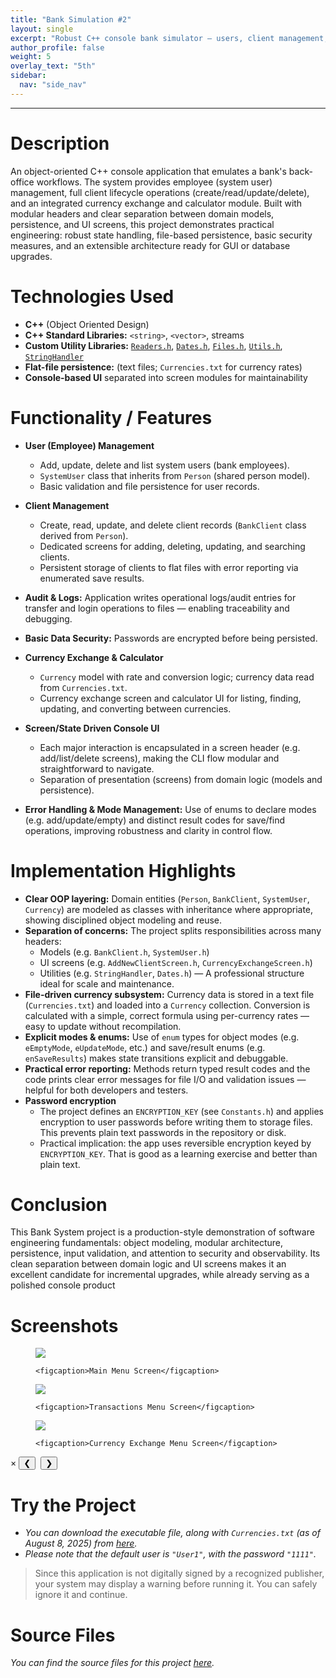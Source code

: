 ```yaml
---
title: "Bank Simulation #2"
layout: single
excerpt: "Robust C++ console bank simulator — users, client management, and currency conversion."
author_profile: false
weight: 5
overlay_text: "5th"
sidebar:
  nav: "side_nav"
---
```

---
# Description
An object-oriented C++ console application that emulates a bank's back-office workflows. The system provides employee (system user) management, full client lifecycle operations (create/read/update/delete), and an integrated currency exchange and calculator module. Built with modular headers and clear separation between domain models, persistence, and UI screens, this project demonstrates practical engineering: robust state handling, file-based persistence, basic security measures, and an extensible architecture ready for GUI or database upgrades.

# Technologies Used
- **C++** (Object Oriented Design)
- **C++ Standard Libraries:** `<string>`, `<vector>`, streams
- **Custom Utility Libraries:** [`Readers.h`](/CppLibs/Readers/), [`Dates.h`](/CppLibs/Dates), [`Files.h`](/CppLibs/Files), [`Utils.h`](/CppLibs/Utils/), [`StringHandler`](/CppClasses/StringHandler/)
- **Flat-file persistence:** (text files; `Currencies.txt` for currency rates)
- **Console-based UI** separated into screen modules for maintainability

# Functionality / Features
- **User (Employee) Management**
  - Add, update, delete and list system users (bank employees).
  - `SystemUser` class that inherits from `Person` (shared person model).
  - Basic validation and file persistence for user records.

- **Client Management**
  - Create, read, update, and delete client records (`BankClient` class derived from `Person`).
  - Dedicated screens for adding, deleting, updating, and searching clients.
  - Persistent storage of clients to flat files with error reporting via enumerated save results.

- **Audit & Logs:** Application writes operational logs/audit entries for transfer and login operations to files — enabling traceability and debugging.

- **Basic Data Security:** Passwords are encrypted before being persisted.

- **Currency Exchange & Calculator**
  - `Currency` model with rate and conversion logic; currency data read from `Currencies.txt`.
  - Currency exchange screen and calculator UI for listing, finding, updating, and converting between currencies.

- **Screen/State Driven Console UI**
  - Each major interaction is encapsulated in a screen header (e.g. add/list/delete screens), making the CLI flow modular and straightforward to navigate.
  - Separation of presentation (screens) from domain logic (models and persistence).

- **Error Handling & Mode Management:** Use of enums to declare modes (e.g. add/update/empty) and distinct result codes for save/find operations, improving robustness and clarity in control flow.

# Implementation Highlights
- **Clear OOP layering:** Domain entities (`Person`, `BankClient`, `SystemUser`, `Currency`) are modeled as classes with inheritance where appropriate, showing disciplined object modeling and reuse.
- **Separation of concerns:** The project splits responsibilities across many headers:
  - Models (e.g. `BankClient.h`, `SystemUser.h`)
  - UI screens (e.g. `AddNewClientScreen.h`, `CurrencyExchangeScreen.h`)
  - Utilities (e.g. `StringHandler`, `Dates.h`)
— A professional structure ideal for scale and maintenance.
- **File-driven currency subsystem:** Currency data is stored in a text file (`Currencies.txt`) and loaded into a `Currency` collection. Conversion is calculated with a simple, correct formula using per-currency rates — easy to update without recompilation.
- **Explicit modes & enums:** Use of `enum` types for object modes (e.g. `eEmptyMode`, `eUpdateMode`, etc.) and save/result enums (e.g. `enSaveResults`) makes state transitions explicit and debuggable.
- **Practical error reporting:** Methods return typed result codes and the code prints clear error messages for file I/O and validation issues — helpful for both developers and testers.
- **Password encryption**
  - The project defines an `ENCRYPTION_KEY` (see `Constants.h`) and applies encryption to user passwords before writing them to storage files. This prevents plain text passwords in the repository or disk.
  - Practical implication: the app uses reversible encryption keyed by `ENCRYPTION_KEY`. That is good as a learning exercise and better than plain text.

# Conclusion
This Bank System project is a production-style demonstration of software engineering fundamentals: object modeling, modular architecture, persistence, input validation, and attention to security and observability. Its clean separation between domain logic and UI screens makes it an excellent candidate for incremental upgrades, while already serving as a polished console product

# Screenshots
<div class="screenshots-grid">
  <figure>
    <img src="../../assets/images/screenshots/CppConsoleApps/Bank_Simulation_2/Main-Menu-Screen.png">
  
    <figcaption>Main Menu Screen</figcaption>
  </figure>

  <figure>
    <img src="../../assets/images/screenshots/CppConsoleApps/Bank_Simulation_2/Transactions-Menu-Screen.png">
  
    <figcaption>Transactions Menu Screen</figcaption>
  </figure>

  <figure>
    <img src="../../assets/images/screenshots/CppConsoleApps/Bank_Simulation_2/Currency-Exchange-Menu-Screen.png">
  
    <figcaption>Currency Exchange Menu Screen</figcaption>
  </figure>
</div>

<div class="lightbox" id="lightbox">
  <span class="close">&times;</span>
  <button class="prev">&#10094;</button>
  <img class="lightbox-image" src="" alt="">
  <button class="next">&#10095;</button>
  <div class="lightbox-caption"></div>
</div>

<script src="../../assets/js/screenshot-image-overlay.js"></script>

# Try the Project
- *You can download the executable file, along with `Currencies.txt` (as of August 8, 2025) from [here](https://drive.google.com/uc?export=download&id=1BFNZYfQYZyPVbEVWLq6SEw1WF4eZX_xS).*
- *Please note that the default user is `"User1"`, with the password `"1111"`.*

> Since this application is not digitally signed by a recognized publisher, your system may display a warning before running it. You can safely ignore it and continue.

# Source Files
*You can find the source files for this project [here](https://github.com/AbdulrahmanMohammadSalem/Bank-Simulation-2).*